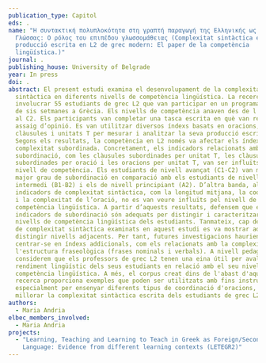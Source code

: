 ```yaml
---
publication_type: Capitol
eds: .
name: "Η συντακτική πολυπλοκότητα στη γραπτή παραγωγή της Ελληνικής ως  Δεύτερης
  Γλώσσας: Ο ρόλος του επιπέδου γλωσσομάθειας (Complexitat sintàctica en la
  producció escrita en L2 de grec modern: El paper de la competència
  lingüística.)"
journal: .
publishing_house: University of Belgrade
year: In press
doi: .
abstract: El present estudi examina el desenvolupament de la complexitat
  sintàctica en diferents nivells de competència lingüística. La recerca va
  involucrar 55 estudiants de grec L2 que van participar en un programa intensiu
  de sis setmanes a Grècia. Els nivells de competència anaven des de l'A2 fins
  al C2. Els participants van completar una tasca escrita en què van redactar un
  assaig d’opinió. Es van utilitzar diversos índexs basats en oracions,
  clàusules i unitats T per mesurar i analitzar la seva producció escrita.
  Segons els resultats, la competència en L2 només va afectar els índexs de
  complexitat subordinada. Concretament, els indicadors relacionats amb la
  subordinació, com les clàusules subordinades per unitat T, les clàusules
  subordinades per oració i les oracions per unitat T, van ser influïts pel
  nivell de competència. Els estudiants de nivell avançat (C1-C2) van mostrar un
  major grau de subordinació en comparació amb els estudiants de nivell
  intermedi (B1-B2) i els de nivell principiant (A2). D’altra banda, altres
  indicadors de complexitat sintàctica, com la longitud mitjana, la coordinació
  i la complexitat de l’oració, no es van veure influïts pel nivell de
  competència lingüística. A partir d’aquests resultats, defensem que els tres
  indicadors de subordinació són adequats per distingir i caracteritzar els
  nivells de competència lingüística dels estudiants. Tanmateix, cap dels índexs
  de complexitat sintàctica examinats en aquest estudi es va mostrar adequat per
  distingir nivells adjacents. Per tant, futures investigacions haurien de
  centrar-se en índexs addicionals, com els relacionats amb la complexitat de
  l'estructura fraseològica (frases nominals i verbals). A nivell pedagògic,
  considerem que els professors de grec L2 tenen una eina útil per avaluar el
  rendiment lingüístic dels seus estudiants en relació amb el seu nivell de
  competència lingüística. A més, el corpus creat dins de l'abast d'aquesta
  recerca proporciona exemples que poden ser utilitzats amb fins instructius,
  especialment per ensenyar diferents tipus de coordinació d'oracions, per
  millorar la complexitat sintàctica escrita dels estudiants de grec L2.
authors:
  - Maria Andria
elbec_members_involved:
  - Maria Andria
projects:
  - "Learning, Teaching and Learning to Teach in Greek as Foreign/Second
    Language: Evidence from different learning contexts (LETEGR2)"
---
```

